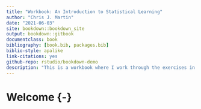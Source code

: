 ```yaml
--- 
title: "Workbook: An Introduction to Statistical Learning"
author: "Chris J. Martin"
date: "2021-06-03"
site: bookdown::bookdown_site
output: bookdown::gitbook
documentclass: book
bibliography: [book.bib, packages.bib]
biblio-style: apalike
link-citations: yes
github-repo: rstudio/bookdown-demo
description: "This is a workbook where I work through the exercises in An Introduction to Statistical Learning"
---
```


# Welcome {-}

